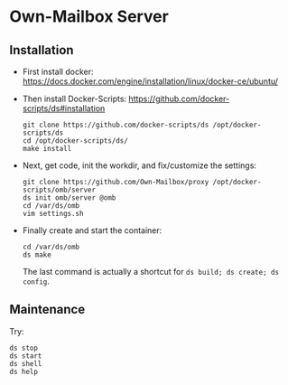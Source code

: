 # Own-Mailbox Server

## Installation

+ First install docker: https://docs.docker.com/engine/installation/linux/docker-ce/ubuntu/

+ Then install Docker-Scripts: https://github.com/docker-scripts/ds#installation
  ```
  git clone https://github.com/docker-scripts/ds /opt/docker-scripts/ds
  cd /opt/docker-scripts/ds/
  make install
  ```

+ Next, get code, init the workdir, and fix/customize the settings:
  ```
  git clone https://github.com/Own-Mailbox/proxy /opt/docker-scripts/omb/server
  ds init omb/server @omb
  cd /var/ds/omb
  vim settings.sh
  ```

+ Finally create and start the container:
  ```
  cd /var/ds/omb
  ds make
  ```
  The last command is actually a shortcut for `ds build; ds create; ds config`.


## Maintenance

Try:

    ds stop
    ds start
    ds shell
    ds help
